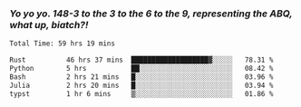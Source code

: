 ### ***Yo yo yo. 148-3 to the 3 to the 6 to the 9, representing the ABQ, what up, biatch?!***

<!--START_SECTION:waka-->

```txt
Total Time: 59 hrs 19 mins

Rust          46 hrs 37 mins  ███████████████████▓░░░░░   78.31 %
Python        5 hrs           ██░░░░░░░░░░░░░░░░░░░░░░░   08.42 %
Bash          2 hrs 21 mins   █░░░░░░░░░░░░░░░░░░░░░░░░   03.96 %
Julia         2 hrs 20 mins   █░░░░░░░░░░░░░░░░░░░░░░░░   03.94 %
typst         1 hr 6 mins     ▒░░░░░░░░░░░░░░░░░░░░░░░░   01.86 %
```

<!--END_SECTION:waka-->

<!--
**AJMC2002/AJMC2002** is a ✨ _special_ ✨ repository because its `README.md` (this file) appears on your GitHub profile.

Here are some ideas to get you started:

- 🔭 I’m currently working on ...
- 🌱 I’m currently learning ...
- 👯 I’m looking to collaborate on ...
- 🤔 I’m looking for help with ...
- 💬 Ask me about ...
- 📫 How to reach me: ...
- 😄 Pronouns: ...
- ⚡ Fun fact: ...
-->

